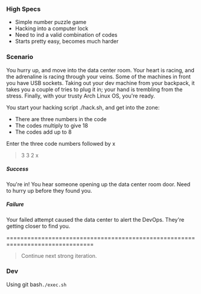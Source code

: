 ### High Specs
- Simple number puzzle game
- Hacking into a computer lock
- Need to ind a valid combination of codes
- Starts pretty easy, becomes much harder


### Scenario

You hurry up, and move into the data center room. Your heart is racing, and the 
adrenaline is racing through your veins. Some of the machines in front you have 
USB sockets. Taking out your dev machine from your backpack, it takes you a couple
of tries to plug it in; your hand is trembling from the stress. Finally, with 
your trusty Arch Linux OS, you're ready.

You start your hacking script ./hack.sh, and get into the zone:

- There are three numbers in the code
- The codes multiply to give 18
- The codes add up to 8

Enter the three code numbers followed by x


> 3 3 2 x


##### Success
You're in! You hear someone opening up the data center room door. Need to hurry 
up before they found you.

##### Failure
Your failed attempt caused the data center to alert the DevOps. They're getting
closer to find you.

===============================================================================

> Continue next strong iteration.



### Dev
Using git bash`./exec.sh`